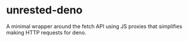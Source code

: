 # unrested-deno
A minimal wrapper around the fetch API using JS proxies that simplifies making HTTP requests for deno.
